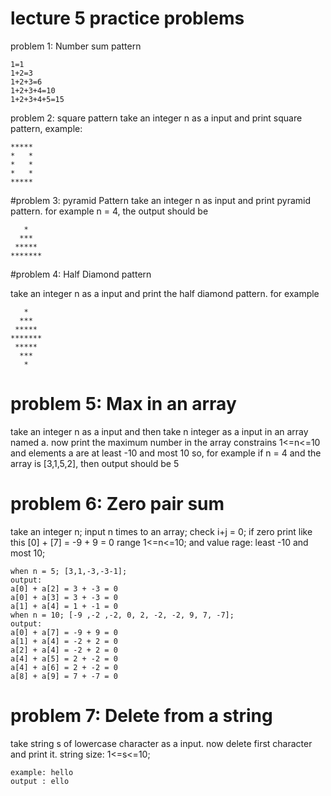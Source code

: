 # lecture 5 practice problems

problem 1: Number sum pattern

```
1=1
1+2=3
1+2+3=6
1+2+3+4=10
1+2+3+4+5=15
```

problem 2: square pattern
take an integer n as a input and print square pattern, example:

```
*****
*   *
*   *
*   *
*****
```

#problem 3: pyramid Pattern
take an integer n as input and print pyramid pattern. for example n = 4, the output should be

```
   *
  ***
 *****
*******
```

#problem 4: Half Diamond pattern

take an integer n as a input and print the half diamond pattern. for example

```
   *
  ***
 *****
*******
 *****
  ***
   *
```

# problem 5: Max in an array

take an integer n as a input and then take n integer as a input in an array named a. now print the maximum number in the array
constrains 1<=n<=10 and elements a are at least -10 and most 10
so, for example if n = 4 and the array is [3,1,5,2], then output should be 5

# problem 6: Zero pair sum

take an integer n; input n times to an array;
check i+j = 0;
if zero print like this [0] + [7] = -9 + 9 = 0
range 1<=n<=10; and value rage: least -10 and most 10;

```
when n = 5; [3,1,-3,-3-1];
output:
a[0] + a[2] = 3 + -3 = 0
a[0] + a[3] = 3 + -3 = 0
a[1] + a[4] = 1 + -1 = 0
when n = 10; [-9 ,-2 ,-2, 0, 2, -2, -2, 9, 7, -7];
output:
a[0] + a[7] = -9 + 9 = 0
a[1] + a[4] = -2 + 2 = 0
a[2] + a[4] = -2 + 2 = 0
a[4] + a[5] = 2 + -2 = 0
a[4] + a[6] = 2 + -2 = 0
a[8] + a[9] = 7 + -7 = 0
```

# problem 7: Delete from a string

take string s of lowercase character as a input. now delete first character and print it.
string size: 1<=s<=10;

```
example: hello
output : ello
```
